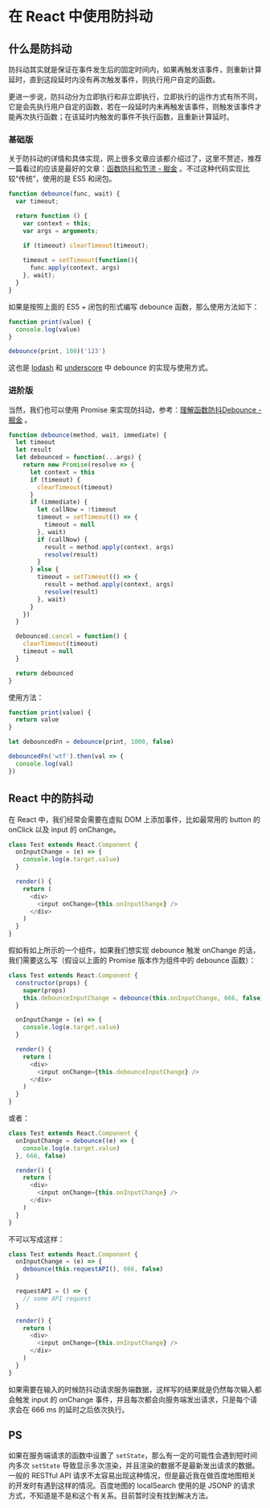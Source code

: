 # 在 React 中使用防抖动

## 什么是防抖动

防抖动其实就是保证在事件发生后的固定时间内，如果再触发该事件，则重新计算延时，直到这段延时内没有再次触发事件，则执行用户自定的函数。

更进一步说，防抖动分为立即执行和非立即执行，立即执行的运作方式有所不同，它是会先执行用户自定的函数，若在一段延时内未再触发该事件，则触发该事件才能再次执行函数；在该延时内触发的事件不执行函数，且重新计算延时。

### 基础版

关于防抖动的详情和具体实现，网上很多文章应该都介绍过了，这里不赘述，推荐一篇看过的应该是最好的文章：[函数防抖和节流 - 掘金](https://juejin.im/post/5b651dc15188251aa30c8669) 。不过这种代码实现比较“传统”，使用的是 ES5 和闭包。

```JavaScript
function debounce(func, wait) {
  var timeout;

  return function () {
    var context = this;
    var args = arguments;

    if (timeout) clearTimeout(timeout);
    
    timeout = setTimeout(function(){
      func.apply(context, args)
    }, wait);
  }
}
```

如果是按照上面的 ES5 + 闭包的形式编写 debounce 函数，那么使用方法如下：

```JavaScript
function print(value) {
  console.log(value)
}

debounce(print, 100)('123')
```

这也是 [lodash](https://github.com/lodash/lodash/blob/4ea8c2ec249be046a0f4ae32539d652194caf74f/debounce.js) 和 [underscore](https://github.com/jashkenas/underscore/blob/d5fe0fd4060f13b40608cb9d92eda6d857e8752c/underscore.js#L887) 中 debounce 的实现与使用方式。

### 进阶版

当然，我们也可以使用 Promise 来实现防抖动，参考：[理解函数防抖Debounce - 掘金](https://juejin.im/post/5bdb155b5188257f62136ce8) 。

```JavaScript
function debounce(method, wait, immediate) {
  let timeout
  let result
  let debounced = function(...args) {
    return new Promise(resolve => {
      let context = this
      if (timeout) {
        clearTimeout(timeout)
      }
      if (immediate) {
        let callNow = !timeout
        timeout = setTimeout(() => {
          timeout = null
        }, wait)
        if (callNow) {
          result = method.apply(context, args)
          resolve(result)
        }
      } else {
        timeout = setTimeout(() => {
          result = method.apply(context, args)
          resolve(result)
        }, wait)
      }
    })
  }

  debounced.cancel = function() {
    clearTimeout(timeout)
    timeout = null
  }

  return debounced
}
```

使用方法：

```JavaScript
function print(value) {
  return value
}

let debouncedFn = debounce(print, 1000, false)

debouncedFn('wtf').then(val => {
  console.log(val)
})
```

## React 中的防抖动

在 React 中，我们经常会需要在虚拟 DOM 上添加事件，比如最常用的 button 的 onClick 以及 input 的 onChange。

```JavaScript
class Test extends React.Component {
  onInputChange = (e) => {
    console.log(e.target.value)
  }

  render() {
    return (
      <div>
        <input onChange={this.onInputChange} />
      </div>
    )
  }
}
```

假如有如上所示的一个组件，如果我们想实现 debounce 触发 onChange 的话，我们需要这么写（假设以上面的 Promise 版本作为组件中的 debounce 函数）：

```JavaScript
class Test extends React.Component {
  constructor(props) {
    super(props)
    this.debounceInputChange = debounce(this.onInputChange, 666, false)
  }

  onInputChange = (e) => {
    console.log(e.target.value)
  }

  render() {
    return (
      <div>
        <input onChange={this.debounceInputChange} />
      </div>
    )
  }
}
```

或者：

```JavaScript
class Test extends React.Component {
  onInputChange = debounce((e) => {
    console.log(e.target.value)
  }, 666, false)

  render() {
    return (
      <div>
        <input onChange={this.onInputChange} />
      </div>
    )
  }
}
```

不可以写成这样：

```JavaScript
class Test extends React.Component {
  onInputChange = (e) => {
    debounce(this.requestAPI(), 666, false)
  }

  requestAPI = () => {
    // some API request
  }

  render() {
    return (
      <div>
        <input onChange={this.onInputChange} />
      </div>
    )
  }
}
```

如果需要在输入的时候防抖动请求服务端数据，这样写的结果就是仍然每次输入都会触发 input 的 onChange 事件，并且每次都会向服务端发出请求，只是每个请求会在 666 ms 的延时之后依次执行。

## PS

如果在服务端请求的函数中设置了 `setState`，那么有一定的可能性会遇到短时间内多次 `setState` 导致显示多次渲染，并且渲染的数据不是最新发出请求的数据。一般的 RESTful API 请求不太容易出现这种情况，但是最近我在做百度地图相关的开发时有遇到这样的情况。百度地图的 localSearch 使用的是 JSONP 的请求方式，不知道是不是和这个有关系。目前暂时没有找到解决方法。
